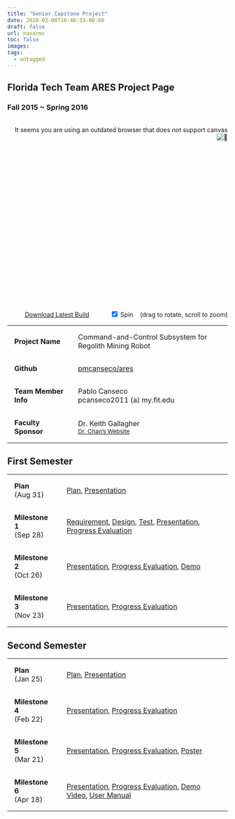 ```yaml
---
title: "Senior Capstone Project"
date: 2020-02-08T16:46:53-06:00
draft: false
url: nasarmc
toc: false
images:
tags:
  - untagged
---
```


## Florida Tech Team ARES Project Page

### Fall 2015 ~ Spring 2016

<p style="text-align: right;">
    <canvas id="cv" style="padding: 0; margin: auto; display: block;" width="500" height="400"><br>
        It seems you are using an outdated browser that does not support canvas <img draggable="false" class="emoji" alt="🙁" src="https://s.w.org/images/core/emoji/11/svg/1f641.svg"><br>
    </canvas><br>
    <script src="/nasarmc/jsc3d.js" type="text/javascript"></script><br>
    <a href="https://github.com/pmcanseco/ares/releases/download/v0.2-alpha/windows.zip">Download Latest Build</a>&nbsp;&nbsp;&nbsp;&nbsp;&nbsp;&nbsp;&nbsp;&nbsp;&nbsp;&nbsp;&nbsp;&nbsp;<input id="spinCheckbox" checked="checked" type="checkbox" value="Spin"> Spin &nbsp;&nbsp;&nbsp;(drag to rotate, scroll to zoom)<br>
    <script src="/nasarmc/rmcviewer.js" type="text/javascript"></script>
</p>

<table>
    <tbody>
        <tr>
            <td style="padding: 1em"><strong>Project Name</strong></td>
            <td style="padding: 1em">Command-and-Control Subsystem for Regolith Mining Robot</td>
        </tr>
        <tr>
            <td style="padding: 1em"><strong>Github</strong></td>
            <td style="padding: 1em"><a href="http://github.com/pmcanseco/ares" target="_blank">pmcanseco/ares</a></td>
        </tr>
        <tr>
            <td style="padding: 1em"><strong>Team Member Info</strong></td>
            <td style="padding: 1em">
                Pablo Canseco<br>
                pcanseco2011 (a) my.fit.edu</td>
        </tr>
        <tr>
            <td style="padding: 1em"><strong>Faculty Sponsor</strong></td>
            <td style="padding: 1em">
                Dr. Keith Gallagher<br>
                <small><a href="http://cs.fit.edu/~pkc/classes/seniorProjects/">Dr. Chan’s Website</a></small>
            </td>
        </tr>
    </tbody>
</table>

## First Semester
<table>
    <tbody>
        <tr>
            <td style="padding: 1em"><strong>Plan</strong><br>(Aug 31)</td>
            <td style="padding: 1em"><a href="/nasarmc/projplan.pdf" target="_blank">Plan</a>, <a href="/nasarmc/pres1.pdf" target="_blank">Presentation</a></td>
        </tr>
        <tr>
            <td style="padding: 1em"><strong>Milestone 1</strong><br>(Sep 28)</td>
            <td style="padding: 1em"><a href="/nasarmc/reqs.pdf" target="_blank">Requirement</a>, <a href="/nasarmc/design.pdf" target="_blank">Design</a><a>, </a><a href="/nasarmc/test.pdf" target="_blank">Test</a>, <a href="/nasarmc/milestone1.pptx">Presentation</a>, <a href="/nasarmc/milestone1.pdf" target="_blank">Progress Evaluation</a></td>
        </tr>
        <tr>
            <td style="padding: 1em"><strong>Milestone 2</strong><br>(Oct 26)</td>
            <td style="padding: 1em"><a href="https://docs.google.com/a/blocanse.co/presentation/d/12qUvj5gGjp0Umct2B1LlYYv07KsB59qJ7ULj8LQOUkM/edit?usp=sharing" target="_blank">Presentation</a>, <a href="/nasarmc/milestone2.pdf" target="_blank">Progress Evaluation</a>, <a href="/nasarmc/demo2.zip" target="_blank">Demo</a></td>
        </tr>
        <tr>
            <td style="padding: 1em"><strong>Milestone 3</strong><br>(Nov 23)</td>
            <td style="padding: 1em"><a href="https://docs.google.com/a/blocanse.co/presentation/d/1ncJdlzHh6VbwmKJTrzeUl-lAay6bbDhwjmDuY31EprY/edit?usp=sharing" target="_blank">Presentation</a>, <a href="/nasarmc/milestone3.pdf" target="_blank">Progress Evaluation</a></td>
        </tr>
    </tbody>
</table>

## Second Semester
<table>
    <tbody>
        <tr>
            <td style="padding: 1em"><strong>Plan</strong><br>(Jan 25)</td>
            <td style="padding: 1em"><a href="/nasarmc/plan2.pdf" target="_blank">Plan</a>, <a href="https://docs.google.com/presentation/d/193qZk1AzPssnNt8xmBtbghaWBrbBh6YyV7LxhJeS1gU/edit?usp=sharing" target="_blank">Presentation</a></td>
        </tr>
        <tr>
            <td style="padding: 1em"><strong>Milestone 4</strong><br>(Feb 22)</td>
            <td style="padding: 1em"><a href="https://docs.google.com/presentation/d/1nfNVX7qccyqCg3u7FJogT0LWoM-NBhl6tY9ik7DLfWc/edit?usp=sharing" target="_blank">Presentation</a>, <a href="/nasarmc/milestone4.pdf" target="_blank">Progress Evaluation</a></td>
        </tr>
        <tr>
            <td style="padding: 1em"><strong>Milestone 5</strong><br>(Mar 21)</td>
            <td style="padding: 1em"><a href="https://docs.google.com/presentation/d/1mX8mOYLamQikGZc2Wjt3dysZaEiKmytMgMy_oPsrpsI/edit?usp=sharing" target="_blank">Presentation</a>, <a href="https://docs.google.com/document/d/1kZoT-SlJky7qR1CmRoNXBSvIn0n2CNk9LNeXXM6l0YA/edit?usp=sharing" target="_blank">Progress Evaluation</a>, <a href="https://docs.google.com/presentation/d/1vWqNi5vqyxsSWeKkZfXHAQ_J91scdLL8SJ9Exh8_BM0/edit?usp=sharing" target="_blank">Poster</a></td>
        </tr>
        <tr>
            <td style="padding: 1em"><strong>Milestone 6</strong><br>(Apr 18)</td>
            <td style="padding: 1em"><a href="https://docs.google.com/presentation/d/1qmilLUlUCSp21IWvLZmZRIfIkDBroxqvG3ZYH-YjrL8/edit?usp=sharing" target="_blank">Presentation</a>, <a href="/nasarmc/milestone6.pdf" target="_blank">Progress Evaluation</a>, <a href="https://youtu.be/zHPotvb705s" target="_blank">Demo Video</a>, <a href="/nasarmc/manual.pdf" target="_blank">User Manual</a></td>
        </tr>
    </tbody>
</table>